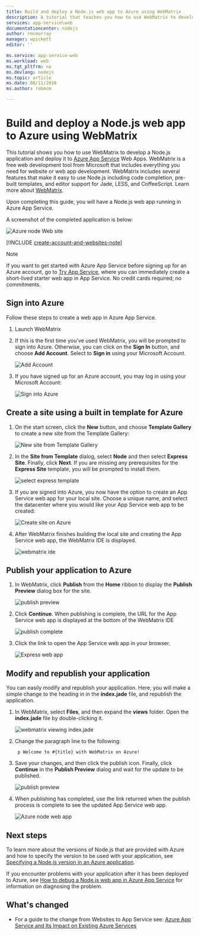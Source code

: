 ```yaml
---
title: Build and deploy a Node.js web app to Azure using WebMatrix
description: A tutorial that teaches you how to use WebMatrix to develop a Node.js application and deploy it to Azure App Service Web Apps.
services: app-service\web
documentationcenter: nodejs
author: rmcmurray
manager: wpickett
editor: ''

ms.service: app-service-web
ms.workload: web
ms.tgt_pltfrm: na
ms.devlang: nodejs
ms.topic: article
ms.date: 08/11/2016
ms.author: robmcm

---
```

# Build and deploy a Node.js web app to Azure using WebMatrix
This tutorial shows you how to use WebMatrix to develop a Node.js application and deploy it to [Azure App Service](http://go.microsoft.com/fwlink/?LinkId=529714) Web Apps. WebMatrix is a free web development tool from Microsoft that includes everything you need for website or web app development. WebMatrix includes several features that make it easy to use Node.js including code completion, pre-built templates, and editor support for Jade, LESS, and CoffeeScript. Learn more about [WebMatrix](https://www.microsoft.com/web/webmatrix/).

Upon completing this guide, you will have a Node.js web app running in Azure App Service.

A screenshot of the completed application is below:

![Azure node Web site][webmatrix-node-completed]

[!INCLUDE [create-account-and-websites-note](../../includes/create-account-and-websites-note.md)]

> [!NOTE]
> If you want to get started with Azure App Service before signing up for an Azure account, go to [Try App Service](http://go.microsoft.com/fwlink/?LinkId=523751), where you can immediately create a short-lived starter web app in App Service. No credit cards required; no commitments.
> 
> 

## Sign into Azure
Follow these steps to create a web app in Azure App Service.

1. Launch WebMatrix
2. If this is the first time you've used WebMatrix, you will be prompted to sign into Azure.  Otherwise, you can click on the **Sign In** button, and choose **Add Account**.  Select to **Sign in** using your Microsoft Account.
   
    ![Add Account][addaccount]
3. If you have signed up for an Azure account, you may log in using your Microsoft Account:
   
    ![Sign into Azure][signin]    

## Create a site using a built in template for Azure
1. On the start screen, click the **New** button, and choose **Template Gallery** to create a new site from the Template Gallery:
   
    ![New site from Template Gallery][sitefromtemplate]
2. In the **Site from Template** dialog, select **Node** and then select **Express Site**. Finally, click **Next**. If you are missing any prerequisites for the **Express Site** template, you will be prompted to install them.
   
    ![select express template][webmatrix-templates]
3. If you are signed into Azure, you now have the option to create an App Service web app for your local site.  Choose a unique name, and select the datacenter where you would like your App Service web app to be created: 
   
    ![Create site on Azure][nodesitefromtemplateazure]
4. After WebMatrix finishes building the local site and creating the App Service web app, the WebMatrix IDE is displayed.
   
    ![webmatrix ide][webmatrix-ide]

## Publish your application to Azure
1. In WebMatrix, click **Publish** from the **Home** ribbon to display the **Publish Preview** dialog box for the site.
   
    ![publish preview][webmatrix-node-publishpreview]
2. Click **Continue**. When publishing is complete, the URL for the App Service web app is displayed at the bottom of the WebMatrix IDE
   
    ![publish complete][webmatrix-publish-complete]
3. Click the link to open the App Service web app in your browser.
   
    ![Express web app][webmatrix-node-express-site]

## Modify and republish your application
You can easily modify and republish your application. Here, you will make a simple change to the heading in in the **index.jade** file, and republish the application.

1. In WebMatrix, select **Files**, and then expand the **views** folder. Open the **index.jade** file by double-clicking it.
   
    ![webmatrix viewing index.jade][webmatrix-modify-index]
2. Change the paragraph line to the following:
   
        p Welcome to #{title} with WebMatrix on Azure!
3. Save your changes, and then click the publish icon. Finally, click **Continue** in the **Publish Preview** dialog and wait for the update to be published.
   
    ![publish preview][webmatrix-republish]
4. When publishing has completed, use the link returned when the publish process is complete to see the updated App Service web app.
   
    ![Azure node web app][webmatrix-node-completed]

## Next steps
To learn more about the versions of Node.js that are provided with Azure and how to specify the version to be used with your application, see [Specifying a Node.js version in an Azure application](../nodejs-specify-node-version-azure-apps.md).

If you encounter problems with your application after it has been deployed to Azure, see [How to debug a Node.js web app in Azure App Service](web-sites-nodejs-debug.md) for information on diagnosing the problem.

## What's changed
* For a guide to the change from Websites to App Service see: [Azure App Service and Its Impact on Existing Azure Services](http://go.microsoft.com/fwlink/?LinkId=529714)

[WebMatrix WebSite]: http://www.microsoft.com/click/services/Redirect2.ashx?CR_CC=200106398
[WebMatrix for Azure]: http://go.microsoft.com/fwlink/?LinkID=253622&clcid=0x409

[webmatrix-node-completed]: ./media/web-sites-nodejs-use-webmatrix/webmatrix-node-complete.png
[webmatrix-templates]: ./media/web-sites-nodejs-use-webmatrix/webmatrix-templates.png

[webmatrix-node-publishpreview]: ./media/web-sites-nodejs-use-webmatrix/webmatrix-publishpreview.png

[webmatrix-ide]: ./media/web-sites-nodejs-use-webmatrix/webmatrix-ide.png
[webmatrix-publish-complete]: ./media/web-sites-nodejs-use-webmatrix/webmatrix-publish-complete.png
[webmatrix-node-express-site]: ./media/web-sites-nodejs-use-webmatrix/webmatrix-express-webiste.png
[webmatrix-modify-index]: ./media/web-sites-nodejs-use-webmatrix/webmatrix-node-edit.png
[webmatrix-republish]: ./media/web-sites-nodejs-use-webmatrix/webmatrix-republish.png
[addaccount]: ./media/web-sites-nodejs-use-webmatrix/webmatrix-add-account.png
[signin]: ./media/web-sites-nodejs-use-webmatrix/webmatrix-sign-in.png
[sitefromtemplate]: ./media/web-sites-nodejs-use-webmatrix/webmatrix-site-from-template.png
[nodesitefromtemplateazure]: ./media/web-sites-nodejs-use-webmatrix/webmatrix-node-site-azure.png
